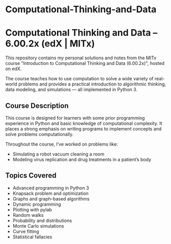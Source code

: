 # Computational-Thinking-and-Data

# Computational Thinking and Data – 6.00.2x (edX | MITx)

This repository contains my personal solutions and notes from the MITx course "Introduction to Computational Thinking and Data (6.00.2x)", hosted on edX.

The course teaches how to use computation to solve a wide variety of real-world problems and provides a practical introduction to algorithmic thinking, data modeling, and simulations — all implemented in Python 3.

## Course Description

This course is designed for learners with some prior programming experience in Python and basic knowledge of computational complexity. It places a strong emphasis on writing programs to implement concepts and solve problems computationally.

Throughout the course, I’ve worked on problems like:
- Simulating a robot vacuum cleaning a room
- Modeling virus replication and drug treatments in a patient’s body

## Topics Covered

- Advanced programming in Python 3  
- Knapsack problem and optimization  
- Graphs and graph-based algorithms  
- Dynamic programming  
- Plotting with pylab  
- Random walks  
- Probability and distributions  
- Monte Carlo simulations  
- Curve fitting  
- Statistical fallacies

